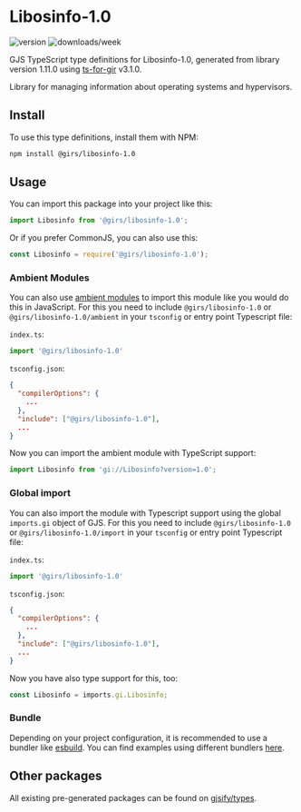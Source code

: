
# Libosinfo-1.0

![version](https://img.shields.io/npm/v/@girs/libosinfo-1.0)
![downloads/week](https://img.shields.io/npm/dw/@girs/libosinfo-1.0)


GJS TypeScript type definitions for Libosinfo-1.0, generated from library version 1.11.0 using [ts-for-gir](https://github.com/gjsify/ts-for-gir) v3.1.0.

Library for managing information about operating systems and hypervisors.

## Install

To use this type definitions, install them with NPM:
```bash
npm install @girs/libosinfo-1.0
```

## Usage

You can import this package into your project like this:
```ts
import Libosinfo from '@girs/libosinfo-1.0';
```

Or if you prefer CommonJS, you can also use this:
```ts
const Libosinfo = require('@girs/libosinfo-1.0');
```

### Ambient Modules

You can also use [ambient modules](https://github.com/gjsify/ts-for-gir/tree/main/packages/cli#ambient-modules) to import this module like you would do this in JavaScript.
For this you need to include `@girs/libosinfo-1.0` or `@girs/libosinfo-1.0/ambient` in your `tsconfig` or entry point Typescript file:

`index.ts`:
```ts
import '@girs/libosinfo-1.0'
```

`tsconfig.json`:
```json
{
  "compilerOptions": {
    ...
  },
  "include": ["@girs/libosinfo-1.0"],
  ...
}
```

Now you can import the ambient module with TypeScript support: 

```ts
import Libosinfo from 'gi://Libosinfo?version=1.0';
```

### Global import

You can also import the module with Typescript support using the global `imports.gi` object of GJS.
For this you need to include `@girs/libosinfo-1.0` or `@girs/libosinfo-1.0/import` in your `tsconfig` or entry point Typescript file:

`index.ts`:
```ts
import '@girs/libosinfo-1.0'
```

`tsconfig.json`:
```json
{
  "compilerOptions": {
    ...
  },
  "include": ["@girs/libosinfo-1.0"],
  ...
}
```

Now you have also type support for this, too:

```ts
const Libosinfo = imports.gi.Libosinfo;
```

### Bundle

Depending on your project configuration, it is recommended to use a bundler like [esbuild](https://esbuild.github.io/). You can find examples using different bundlers [here](https://github.com/gjsify/ts-for-gir/tree/main/examples).

## Other packages

All existing pre-generated packages can be found on [gjsify/types](https://github.com/gjsify/types).

